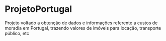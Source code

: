# ProjetoPortugal
Projeto voltado a obtenção de dados e informações referente a custos de moradia em Portugal, trazendo valores de imóveis para locação, transporte público, etc
